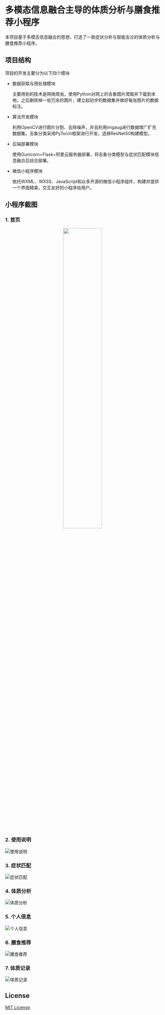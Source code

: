 # 多模态信息融合主导的体质分析与膳食推荐小程序

本项目基于多模态信息融合的思想，打造了一款症状分析与智能舌诊的体质分析与膳食推荐小程序。

##  项目结构
项目的开发主要分为以下四个模块

- 数据获取与预处理模块

    主要用到的技术是网络爬虫，使用Python对网上的舌象图片爬取并下载到本地，之后删除掉一些冗余的图片，建立起初步的数据集并做好每张图片的数据标注。

- 算法开发模块

    利用OpenCV进行图片分割、去除噪声，并且利用imgaug进行数据增广扩充数据集。舌象分类采用PyTorch框架进行开发，选择ResNet50构建模型。

- 后端部署模块

    使用Gunicorn+Flask+阿里云服务器部署，将舌象分类模型与症状匹配模块信息融合后综合部署。

- 微信小程序模块

    依托WXML、WXSS、JavaScript和众多开源的微信小程序组件，构建并提供一个界面精美，交互友好的小程序给用户。

## 小程序截图

### 1. 首页

<div align=center><img src="https://github.com/charfole/HeyConstitution/blob/master/images/首页.jpg" width="50%" height="50%"></div>
<!-- ![首页](https://github.com/charfole/HeyConstitution/blob/master/images/首页.jpg) -->

### 2. 使用说明

![使用说明](https://github.com/charfole/HeyConstitution/blob/master/images/使用说明.png)

### 3. 症状匹配

![症状匹配](https://github.com/charfole/HeyConstitution/blob/master/images/症状匹配.png)

### 4. 体质分析

![体质分析](https://github.com/charfole/HeyConstitution/blob/master/images/体质分析.png)

### 5. 个人信息

![个人信息](https://github.com/charfole/HeyConstitution/blob/master/images/个人信息.png)

### 6. 膳食推荐

![膳食推荐](https://github.com/charfole/HeyConstitution/blob/master/images/膳食推荐.png)

### 7. 体质记录

![体质记录](https://github.com/charfole/HeyConstitution/blob/master/images/体质记录.png)

## License

[MIT License](https://github.com/charfole/HeyConstitution/blob/master/LICENSE).
